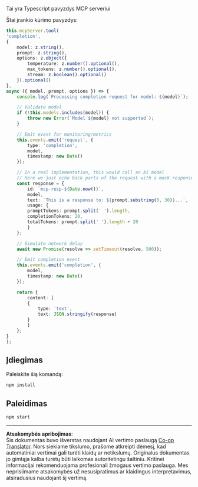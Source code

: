 <!--
CO_OP_TRANSLATOR_METADATA:
{
  "original_hash": "f7a8ffd07682d554929968dfc6ae2ecb",
  "translation_date": "2025-08-26T18:46:37+00:00",
  "source_file": "04-PracticalImplementation/samples/typescript/README.md",
  "language_code": "lt"
}
-->
Tai yra Typescript pavyzdys MCP serveriui

Štai įrankio kūrimo pavyzdys:

```typescript
this.mcpServer.tool(
'completion',
{
    model: z.string(),
    prompt: z.string(),
    options: z.object({
        temperature: z.number().optional(),
        max_tokens: z.number().optional(),
        stream: z.boolean().optional()
    }).optional()
},
async ({ model, prompt, options }) => {
    console.log(`Processing completion request for model: ${model}`);

    // Validate model
    if (!this.models.includes(model)) {
        throw new Error(`Model ${model} not supported`);
    }

    // Emit event for monitoring/metrics
    this.events.emit('request', { 
        type: 'completion', 
        model, 
        timestamp: new Date() 
    });

    // In a real implementation, this would call an AI model
    // Here we just echo back parts of the request with a mock response
    const response = {
        id: `mcp-resp-${Date.now()}`,
        model,
        text: `This is a response to: ${prompt.substring(0, 30)}...`,
        usage: {
        promptTokens: prompt.split(' ').length,
        completionTokens: 20,
        totalTokens: prompt.split(' ').length + 20
        }
    };

    // Simulate network delay
    await new Promise(resolve => setTimeout(resolve, 500));

    // Emit completion event
    this.events.emit('completion', {
        model,
        timestamp: new Date()
    });

    return {
        content: [
        {
            type: 'text',
            text: JSON.stringify(response)
        }
        ]
    };
}
);
```

## Įdiegimas

Paleiskite šią komandą:

```bash
npm install
```

## Paleidimas

```bash
npm start
```

---

**Atsakomybės apribojimas**:  
Šis dokumentas buvo išverstas naudojant AI vertimo paslaugą [Co-op Translator](https://github.com/Azure/co-op-translator). Nors siekiame tikslumo, prašome atkreipti dėmesį, kad automatiniai vertimai gali turėti klaidų ar netikslumų. Originalus dokumentas jo gimtąja kalba turėtų būti laikomas autoritetingu šaltiniu. Kritinei informacijai rekomenduojama profesionali žmogaus vertimo paslauga. Mes neprisiimame atsakomybės už nesusipratimus ar klaidingus interpretavimus, atsiradusius naudojant šį vertimą.